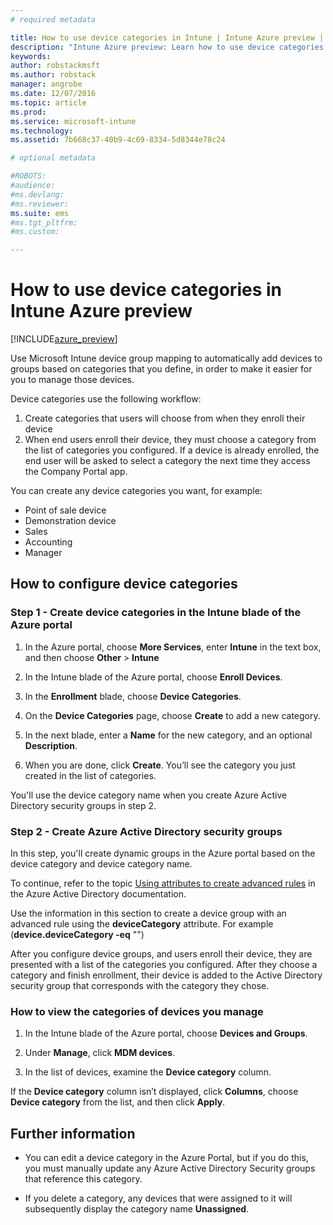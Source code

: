 ```yaml
---
# required metadata

title: How to use device categories in Intune | Intune Azure preview | Microsoft Docs
description: "Intune Azure preview: Learn how to use device categories that users can choose when they enroll their devices in Intune."
keywords:
author: robstackmsft
ms.author: robstack
manager: angrobe
ms.date: 12/07/2016
ms.topic: article
ms.prod:
ms.service: microsoft-intune
ms.technology:
ms.assetid: 7b668c37-40b9-4c69-8334-5d8344e78c24

# optional metadata

#ROBOTS:
#audience:
#ms.devlang:
#ms.reviewer:
ms.suite: ems
#ms.tgt_pltfrm:
#ms.custom:

---
```


# How to use device categories in Intune Azure preview


[!INCLUDE[azure_preview](../includes/azure_preview.md)]

Use Microsoft Intune device group mapping to automatically add devices to groups based on categories that you define, in order to make it easier for you to manage those devices.

Device categories use the following workflow:
1.	Create categories that users will choose from when they enroll their device
4.	When end users enroll their device, they must choose a category from the list of categories you configured. If a device is already enrolled, the end user will be asked to select a category the next time they access the Company Portal app.


You can create any device categories you want, for example:
- Point of sale device
- Demonstration device
- Sales
- Accounting
- Manager

## How to configure device categories
### Step 1 - Create device categories in the Intune blade of the Azure portal
1.	In the Azure portal, choose **More Services**, enter **Intune** in the text box, and then choose **Other** > **Intune**

2.	In the Intune blade of the Azure portal, choose **Enroll Devices**.

3.	In the **Enrollment** blade, choose **Device Categories**.

4.	On the **Device Categories** page, choose **Create** to add a new category.

5.	In the next blade, enter a **Name** for the new category, and an optional **Description**.

6.	When you are done, click **Create**. You’ll see the category you just created in the list of categories.

You'll use the device category name when you create Azure Active Directory security groups in step 2.

### Step 2 - Create Azure Active Directory security groups
In this step, you'll create dynamic groups in the Azure portal based on the device category and device category name.

To continue, refer to the topic [Using attributes to create advanced rules](https://azure.microsoft.com/documentation/articles/active-directory-accessmanagement-groups-with-advanced-rules/#using-attributes-to-create-rules-for-device-objects) in the Azure Active Directory documentation. 

Use the information in this section to create a device group with an advanced rule using the **deviceCategory** attribute. For example (**device.deviceCategory -eq** "*<the device category name you got from the Intune portal>*")

After you configure device groups, and users enroll their device, they are presented with a list of the categories you configured. After they choose a category and finish enrollment, their device is added to the Active Directory security group that corresponds with the category they chose.

### How to view the categories of devices you manage
1.	In the Intune blade of the Azure portal, choose **Devices and Groups**.

2.	Under **Manage**, click **MDM devices**.

3.	In the list of devices, examine the **Device category** column.

If the **Device category** column isn’t displayed, click **Columns**, choose **Device category** from the list, and then click **Apply**.

## Further information
- You can edit a device category in the Azure Portal, but if you do this, you must manually update any Azure Active Directory Security groups that reference this category.

- If you delete a category, any devices that were assigned to it will subsequently display the category name **Unassigned**.

